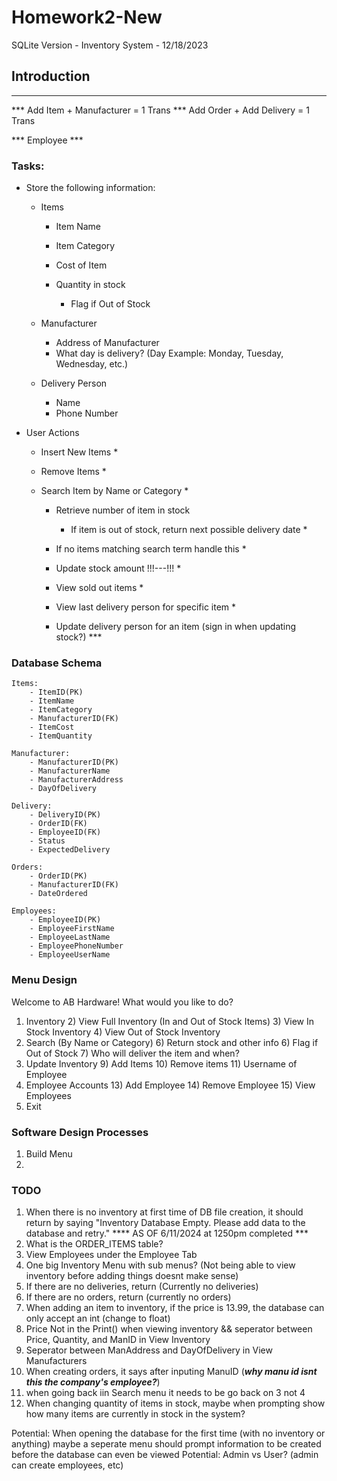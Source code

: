 # Homework2-New
SQLite Version - Inventory System - 12/18/2023

## Introduction

*** 
*** Add Item + Manufacturer = 1 Trans
*** Add Order + Add Delivery = 1 Trans

*** Employee ***

### Tasks: 

- Store the following information: 

    - Items
  
        - Item Name
        - Item Category
        - Cost of Item
        - Quantity in stock

            - Flag if Out of Stock
    
    - Manufacturer

        - Address of Manufacturer
        - What day is delivery? (Day Example: Monday, Tuesday, Wednesday,  etc.)

    - Delivery Person

        - Name
        - Phone Number

- User Actions

    - Insert New Items *
    - Remove Items *
    - Search Item by Name or Category *

        - Retrieve number of item in stock
  
            - If item is out of stock, return next possible delivery date *
      - If no items matching search term handle this *
      - Update stock amount !!!---!!! *
      - View sold out items *
      - View last delivery person for specific item *
      - Update delivery person for an item (sign in when updating stock?) ***

### Database Schema

    Items: 
        - ItemID(PK)
        - ItemName
        - ItemCategory
        - ManufacturerID(FK)
        - ItemCost
        - ItemQuantity
    
    Manufacturer: 
        - ManufacturerID(PK)
        - ManufacturerName
        - ManufacturerAddress
        - DayOfDelivery

    Delivery:
        - DeliveryID(PK)
        - OrderID(FK)
        - EmployeeID(FK)
        - Status
        - ExpectedDelivery

    Orders: 
        - OrderID(PK)
        - ManufacturerID(FK)
        - DateOrdered

    Employees: 
        - EmployeeID(PK)
        - EmployeeFirstName
        - EmployeeLastName
        - EmployeePhoneNumber
        - EmployeeUserName



### Menu Design 

Welcome to AB Hardware!
What would you like to do?

1) Inventory
   2) View Full Inventory (In and Out of Stock Items)
   3) View In Stock Inventory
   4) View Out of Stock Inventory
5) Search (By Name or Category)
   6) Return stock and other info
   6) Flag if Out of Stock
   7) Who will deliver the item and when? 
8) Update Inventory
   9) Add Items
   10) Remove items
   11) Username of Employee
12) Employee Accounts
    13) Add Employee
    14) Remove Employee
    15) View Employees
16) Exit 


### Software Design Processes

1) Build Menu
2) 


### TODO

1) When there is no inventory at first time of DB file creation, it should return by saying "Inventory Database Empty. Please add data to the database and retry." **** AS OF 6/11/2024 at 1250pm completed ***
2) What is the ORDER_ITEMS table?
3) View Employees under the Employee Tab
4) One big Inventory Menu with sub menus? (Not being able to view inventory before adding things doesnt make sense)
5) If there are no deliveries, return (Currently no deliveries)
6) If there are no orders, return (currently no orders)
7) When adding an item to inventory, if the price is 13.99, the database can only accept an int (change to float)
8) Price Not in the Print() when viewing inventory && seperator between Price, Quantity, and ManID in View Inventory
9) Seperator between ManAddress and DayOfDelivery in View Manufacturers
10) When creating orders, it says after inputing ManuID (***why manu id isnt this the company's employee?***)
11) when going back iin Search menu it needs to be go back on 3 not 4
12) When changing quantity of items in stock, maybe when prompting show how many items are currently in stock in the system? 

Potential: When opening the database for the first time (with no inventory or anything) maybe a seperate menu should prompt information to be created before the database can even be viewed
Potential: Admin vs User? (admin can create employees, etc)
